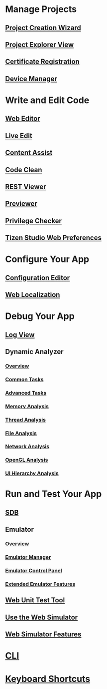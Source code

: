 # Manage Projects
## [Project Creation Wizard](/application/tizen-studio/web-tools/project-wizard.md)
## [Project Explorer View](/application/tizen-studio/web-tools/project-explorer-view.md)
## [Certificate Registration](/application/tizen-studio/common-tools/certificate-registration.md)
## [Device Manager](/application/tizen-studio/common-tools/device-manager.md)

# Write and Edit Code
## [Web Editor](/application/tizen-studio/web-tools/web-editor.md)
## [Live Edit](/application/tizen-studio/web-tools/live-editing.md)
## [Content Assist](/application/tizen-studio/web-tools/content-assist.md)
## [Code Clean](/application/tizen-studio/web-tools/code-productivity.md)
## [REST Viewer](/application/tizen-studio/web-tools/rest-viewer.md)
## [Previewer](/application/tizen-studio/web-tools/previewer.md)
## [Privilege Checker](/application/tizen-studio/web-tools/privilege-checker.md)
## [Tizen Studio Web Preferences](/application/tizen-studio/web-tools/ide-preferences.md)

# Configure Your App
## [Configuration Editor](/application/tizen-studio/web-tools/config-editor.md)
## [Web Localization](/application/tizen-studio/web-tools/web-localization.md)

# Debug Your App
## [Log View](/application/tizen-studio/common-tools/log-view.md)
## Dynamic Analyzer
### [Overview](/application/tizen-studio/common-tools/dynamic-analyzer/overview.md)
### [Common Tasks](/application/tizen-studio/common-tools/dynamic-analyzer/common-tasks.md)
### [Advanced Tasks](/application/tizen-studio/common-tools/dynamic-analyzer/advanced-tasks.md)
### [Memory Analysis](/application/tizen-studio/common-tools/dynamic-analyzer/memory-analysis.md)
### [Thread Analysis](/application/tizen-studio/common-tools/dynamic-analyzer/thread-analysis.md)
### [File Analysis](/application/tizen-studio/common-tools/dynamic-analyzer/file-analysis.md)
### [Network Analysis](/application/tizen-studio/common-tools/dynamic-analyzer/network-analysis.md)
### [OpenGL Analysis](/application/tizen-studio/common-tools/dynamic-analyzer/opengl-analysis.md)
### [UI Hierarchy Analysis](/application/tizen-studio/common-tools/dynamic-analyzer/ui-hierarchy-analysis.md)

# Run and Test Your App
## [SDB](/application/tizen-studio/common-tools/smart-development-bridge.md)
## Emulator
### [Overview](/application/tizen-studio/common-tools/emulator.md)
### [Emulator Manager](/application/tizen-studio/common-tools/emulator-manager.md)
### [Emulator Control Panel](/application/tizen-studio/common-tools/emulator-control-panel.md)
### [Extended Emulator Features](/application/tizen-studio/common-tools/emulator-features.md)
## [Web Unit Test Tool](/application/tizen-studio/web-tools/web-unit-test-tool.md)
## [Use the Web Simulator](/application/tizen-studio/web-tools/web-simulator.md)
## [Web Simulator Features](/application/tizen-studio/web-tools/web-simulator-features.md)

# [CLI](/application/tizen-studio/common-tools/command-line-interface.md)

# [Keyboard Shortcuts](/application/tizen-studio/common-tools/keyboard-shortcuts.md)

